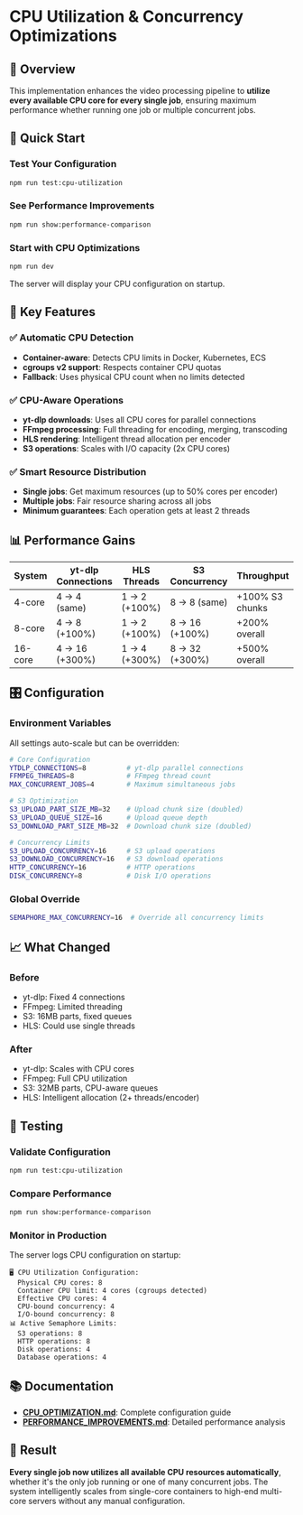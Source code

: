 # CPU Utilization & Concurrency Optimizations

## 🎯 Overview

This implementation enhances the video processing pipeline to **utilize every available CPU core for every single job**, ensuring maximum performance whether running one job or multiple concurrent jobs.

## 🚀 Quick Start

### Test Your Configuration
```bash
npm run test:cpu-utilization
```

### See Performance Improvements  
```bash
npm run show:performance-comparison
```

### Start with CPU Optimizations
```bash
npm run dev
```
The server will display your CPU configuration on startup.

## 🔧 Key Features

### ✅ Automatic CPU Detection
- **Container-aware**: Detects CPU limits in Docker, Kubernetes, ECS
- **cgroups v2 support**: Respects container CPU quotas
- **Fallback**: Uses physical CPU count when no limits detected

### ✅ CPU-Aware Operations
- **yt-dlp downloads**: Uses all CPU cores for parallel connections
- **FFmpeg processing**: Full threading for encoding, merging, transcoding
- **HLS rendering**: Intelligent thread allocation per encoder
- **S3 operations**: Scales with I/O capacity (2x CPU cores)

### ✅ Smart Resource Distribution
- **Single jobs**: Get maximum resources (up to 50% cores per encoder)
- **Multiple jobs**: Fair resource sharing across all jobs
- **Minimum guarantees**: Each operation gets at least 2 threads

## 📊 Performance Gains

| System | yt-dlp Connections | HLS Threads | S3 Concurrency | Throughput |
|--------|-------------------|-------------|-----------------|------------|
| 4-core | 4 → 4 (same) | 1 → 2 (+100%) | 8 → 8 (same) | +100% S3 chunks |
| 8-core | 4 → 8 (+100%) | 1 → 2 (+100%) | 8 → 16 (+100%) | +200% overall |
| 16-core | 4 → 16 (+300%) | 1 → 4 (+300%) | 8 → 32 (+300%) | +500% overall |

## 🎛️ Configuration

### Environment Variables
All settings auto-scale but can be overridden:

```bash
# Core Configuration
YTDLP_CONNECTIONS=8          # yt-dlp parallel connections
FFMPEG_THREADS=8             # FFmpeg thread count
MAX_CONCURRENT_JOBS=4        # Maximum simultaneous jobs

# S3 Optimization  
S3_UPLOAD_PART_SIZE_MB=32    # Upload chunk size (doubled)
S3_UPLOAD_QUEUE_SIZE=16      # Upload queue depth
S3_DOWNLOAD_PART_SIZE_MB=32  # Download chunk size (doubled)

# Concurrency Limits
S3_UPLOAD_CONCURRENCY=16     # S3 upload operations
S3_DOWNLOAD_CONCURRENCY=16   # S3 download operations
HTTP_CONCURRENCY=16          # HTTP operations
DISK_CONCURRENCY=8           # Disk I/O operations
```

### Global Override
```bash
SEMAPHORE_MAX_CONCURRENCY=16  # Override all concurrency limits
```

## 📈 What Changed

### Before
- yt-dlp: Fixed 4 connections
- FFmpeg: Limited threading
- S3: 16MB parts, fixed queues
- HLS: Could use single threads

### After  
- yt-dlp: Scales with CPU cores
- FFmpeg: Full CPU utilization
- S3: 32MB parts, CPU-aware queues
- HLS: Intelligent allocation (2+ threads/encoder)

## 🧪 Testing

### Validate Configuration
```bash
npm run test:cpu-utilization
```

### Compare Performance
```bash
npm run show:performance-comparison
```

### Monitor in Production
The server logs CPU configuration on startup:
```
🖥️ CPU Utilization Configuration:
  Physical CPU cores: 8
  Container CPU limit: 4 cores (cgroups detected)  
  Effective CPU cores: 4
  CPU-bound concurrency: 4
  I/O-bound concurrency: 8
📊 Active Semaphore Limits:
  S3 operations: 8
  HTTP operations: 8
  Disk operations: 4
  Database operations: 4
```

## 📚 Documentation

- **[CPU_OPTIMIZATION.md](./CPU_OPTIMIZATION.md)**: Complete configuration guide
- **[PERFORMANCE_IMPROVEMENTS.md](./PERFORMANCE_IMPROVEMENTS.md)**: Detailed performance analysis

## 🎯 Result

**Every single job now utilizes all available CPU resources automatically**, whether it's the only job running or one of many concurrent jobs. The system intelligently scales from single-core containers to high-end multi-core servers without any manual configuration.